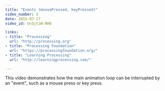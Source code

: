 ```yaml
---
title: "Events (mousePressed, keyPressed)"
video_number: 3
date: 2015-07-17
video_id: UvSjtiW-RH8

links: 
- title: "Processing"
  url: "http://processing.org"
- title: "Processing Foundation"
  url: "https://processingfoundation.org/"
- title: "Learning Processing"
  url: "http://learningprocessing.com/"

---
```


This video demonstrates how the main animation loop can be interrupted by an "event", such as a mouse press or key press.
